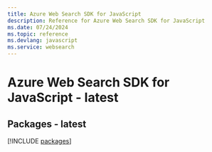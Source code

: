 ```yaml
---
title: Azure Web Search SDK for JavaScript
description: Reference for Azure Web Search SDK for JavaScript
ms.date: 07/24/2024
ms.topic: reference
ms.devlang: javascript
ms.service: websearch
---
```

# Azure Web Search SDK for JavaScript - latest
## Packages - latest
[!INCLUDE [packages](web-search-index.md)]